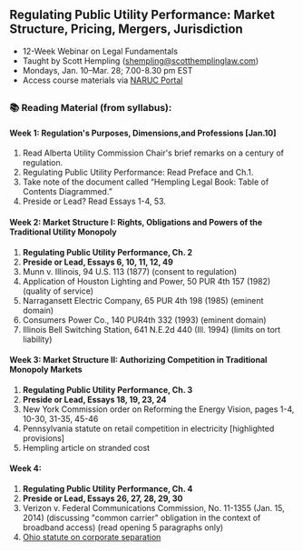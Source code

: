 ## Regulating Public Utility Performance: Market Structure, Pricing, Mergers, Jurisdiction<br>
- 12-Week Webinar on Legal Fundamentals <br>
- Taught by Scott Hempling (shempling@scotthemplinglaw.com) <br>
- Mondays, Jan. 10–Mar. 28; 7.00-8.30 pm EST <br>
- Access course materials via [NARUC Portal](https://nrri.prosperitylms.com/req/NRRI/_student/)

##
 
### 📚 Reading Material (from syllabus):
#### Week 1: Regulation's Purposes, Dimensions,and Professions [Jan.10]
1. Read Alberta Utility Commission Chair's brief remarks on a century of regulation. 
2. Regulating Public Utility Performance:  Read Preface and Ch.1.
3. Take note of the document called “Hempling Legal Book:  Table of Contents Diagrammed.”
4. Preside or Lead?  Read Essays 1-4, 53.

#### Week 2: Market Structure I: Rights, Obligations and Powers of the Traditional Utility Monopoly
1. **Regulating Public Utility Performance, Ch. 2** 
2. **Preside or Lead, Essays 6, 10, 11, 12, 49**  
3. Munn v. Illinois, 94 U.S. 113 (1877) (consent to regulation)
4. Application of Houston Lighting and Power, 50 PUR 4th 157 (1982) (quality of service)
5. Narragansett Electric Company, 65 PUR 4th 198 (1985) (eminent domain)
6. Consumers Power Co., 140 PUR4th 332 (1993) (eminent domain)
7. Illinois Bell Switching Station, 641 N.E.2d 440 (Ill. 1994) (limits on tort liability) 

#### Week 3: Market Structure II: Authorizing Competition in Traditional Monopoly Markets
1. **Regulating Public Utility Performance, Ch. 3**
2. **Preside or Lead, Essays 18, 19, 23, 24**
3. New York Commission order on Reforming the Energy Vision, pages 1-4, 10-30, 31-35, 45-46
4. Pennsylvania statute on retail competition in electricity [highlighted provisions]
5. Hempling article on stranded cost

#### Week 4: 
1. **Regulating Public Utility Performance, Ch. 4**
2. **Preside or Lead, Essays 26, 27, 28, 29, 30**
3. Verizon v. Federal Communications Commission, No. 11-1355 (Jan. 15, 2014) (discussing "common carrier" obligation in the context of broadband access) (read opening 5 paragraphs only)
4. [Ohio statute on corporate separation](http://codes.ohio.gov/orc/4928.17)

